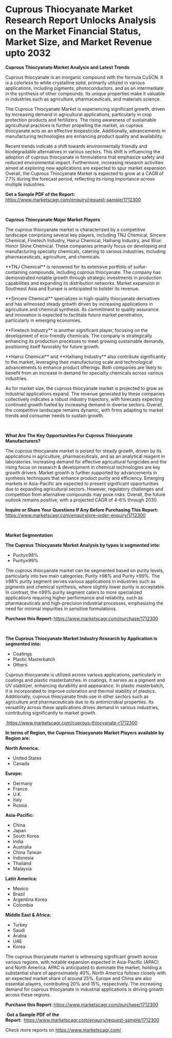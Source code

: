 <p><h1>Cuprous Thiocyanate Market Research Report Unlocks Analysis on the Market Financial Status, Market Size, and Market Revenue upto 2032</h1></p><p><strong>Cuprous Thiocyanate Market Analysis and Latest Trends</strong></p>
<p><p>Cuprous thiocyanate is an inorganic compound with the formula CuSCN. It is a colorless to white crystalline solid, primarily utilized in various applications, including pigments, photoconductors, and as an intermediate in the synthesis of other compounds. Its unique properties make it valuable in industries such as agriculture, pharmaceuticals, and materials science.</p><p>The Cuprous Thiocyanate Market is experiencing significant growth, driven by increasing demand in agricultural applications, particularly in crop protection products and fertilizers. The rising awareness of sustainable agricultural practices is further propelling the market, as cuprous thiocyanate acts as an effective biopesticide. Additionally, advancements in manufacturing technologies are enhancing product quality and availability.</p><p>Recent trends indicate a shift towards environmentally friendly and biodegradable alternatives in various sectors. This shift is influencing the adoption of cuprous thiocyanate in formulations that emphasize safety and reduced environmental impact. Furthermore, increasing research activities aimed at exploring new applications are expected to spur market expansion. Overall, the Cuprous Thiocyanate Market is expected to grow at a CAGR of 7.7% during the forecast period, reflecting its rising importance across multiple industries.</p></p>
<p><strong>Get a Sample PDF of the Report:&nbsp;</strong> <a href="https://www.marketscagr.com/enquiry/request-sample/1712300?utm_campaign=2529&utm_medium=2&utm_source=Github&utm_content=ia&utm_term=02042025&utm_id=cuprous-thiocyanate">https://www.marketscagr.com/enquiry/request-sample/1712300</a></p>
<p>&nbsp;</p>
<p><strong>Cuprous Thiocyanate Major Market Players</strong></p>
<p><p>The cuprous thiocyanate market is characterized by a competitive landscape comprising several key players, including TNJ Chemical, Sincere Chemical, Finetech Industry, Hairui Chemical, Haihang Industry, and Wuxi Honor Shine Chemical. These companies primarily focus on developing and manufacturing specialty chemicals, catering to various industries, including pharmaceuticals, agriculture, and chemicals.</p><p>**TNJ Chemical** is renowned for its extensive portfolio of sulfur-containing compounds, including cuprous thiocyanate. The company has demonstrated notable growth through strategic investments in production capabilities and expanding its distribution networks. Market expansion in Southeast Asia and Europe is anticipated to bolster its revenue.</p><p>**Sincere Chemical** specializes in high-quality thiocyanate derivatives and has witnessed steady growth driven by increasing applications in agriculture and chemical synthesis. Its commitment to quality assurance and innovation is expected to facilitate future market penetration, particularly in emerging economies.</p><p>**Finetech Industry** is another significant player, focusing on the development of eco-friendly chemicals. The company is strategically enhancing its production processes to meet growing sustainable demands, positioning itself favorably for future growth. </p><p>**Hairui Chemical** and **Haihang Industry** also contribute significantly to the market, leveraging their manufacturing scale and technological advancements to enhance product offerings. Both companies are likely to benefit from an increase in demand for specialty chemicals across various industries.</p><p>As for market size, the cuprous thiocyanate market is projected to grow as industrial applications expand. The revenue generated by these companies collectively indicates a robust industry trajectory, with forecasts expecting continued growth fueled by increasing demand in diverse sectors. Overall, the competitive landscape remains dynamic, with firms adapting to market trends and consumer needs to sustain growth.</p></p>
<p>&nbsp;</p>
<p><strong>What Are The Key Opportunities For Cuprous Thiocyanate Manufacturers?</strong></p>
<p><p>The cuprous thiocyanate market is poised for steady growth, driven by its applications in agriculture, pharmaceuticals, and as an analytical reagent in laboratories. Increasing demand for effective agricultural fungicides and the rising focus on research & development in chemical technologies are key growth drivers. Market growth is further supported by advancements in synthesis techniques that enhance product purity and efficiency. Emerging markets in Asia-Pacific are expected to present significant opportunities due to expanding agricultural sectors. However, regulatory challenges and competition from alternative compounds may pose risks. Overall, the future outlook remains positive, with a projected CAGR of 4-6% through 2030.</p></p>
<p><strong>Inquire or Share Your Questions If Any Before Purchasing This Report:</strong> <a href="https://www.marketscagr.com/enquiry/pre-order-enquiry/1712300?utm_campaign=2529&utm_medium=2&utm_source=Github&utm_content=ia&utm_term=02042025&utm_id=cuprous-thiocyanate">https://www.marketscagr.com/enquiry/pre-order-enquiry/1712300</a></p>
<p>&nbsp;</p>
<p><strong>Market Segmentation</strong></p>
<p><strong>The Cuprous Thiocyanate Market Analysis by types is segmented into:</strong></p>
<p><ul><li>Purity≥98%</li><li>Purity≥99%</li></ul></p>
<p><p>The cuprous thiocyanate market can be segmented based on purity levels, particularly into two main categories: Purity ≥98% and Purity ≥99%. The ≥98% purity segment serves various applications in industries such as pigments and chemical synthesis, where slightly lower purity is acceptable. In contrast, the ≥99% purity segment caters to more specialized applications requiring higher performance and reliability, such as pharmaceuticals and high-precision industrial processes, emphasizing the need for minimal impurities in sensitive formulations.</p></p>
<p><strong>Purchase this Report:&nbsp;</strong><a href="https://www.marketscagr.com/purchase/1712300?utm_campaign=2529&utm_medium=2&utm_source=Github&utm_content=ia&utm_term=02042025&utm_id=cuprous-thiocyanate">https://www.marketscagr.com/purchase/1712300</a></p>
<p>&nbsp;</p>
<p><strong>The Cuprous Thiocyanate Market Industry Research by Application is segmented into:</strong></p>
<p><ul><li>Coatings</li><li>Plastic Masterbatch</li><li>Others</li></ul></p>
<p><p>Cuprous thiocyanate is utilized across various applications, particularly in coatings and plastic masterbatches. In coatings, it serves as a pigment and UV stabilizer, enhancing durability and appearance. In plastic masterbatch, it is incorporated to improve coloration and thermal stability of plastics. Additionally, cuprous thiocyanate finds use in other sectors such as agriculture and pharmaceuticals due to its antimicrobial properties. Its versatility across these applications drives demand in various industries, contributing significantly to market growth.</p></p>
<p><a href="https://www.marketscagr.com/cuprous-thiocyanate-r1712300?utm_campaign=2529&utm_medium=2&utm_source=Github&utm_content=ia&utm_term=02042025&utm_id=cuprous-thiocyanate">&nbsp;https://www.marketscagr.com/cuprous-thiocyanate-r1712300</a></p>
<p><strong>In terms of Region, the Cuprous Thiocyanate Market Players available by Region are:</strong></p>
<p>
    <p> <strong> North America: </strong>
        <ul>
            <li>United States</li>
            <li>Canada</li>
        </ul>
        </p> 
    <p> <strong> Europe: </strong>
        <ul>
            <li>Germany</li>
            <li>France</li>
            <li>U.K.</li>
            <li>Italy</li>
            <li>Russia</li>
        </ul>
        </p> 
    <p> <strong> Asia-Pacific: </strong>
        <ul>
            <li>China</li>
            <li>Japan</li>
            <li>South Korea</li>
            <li>India</li>
            <li>Australia</li>
            <li>China Taiwan</li>
            <li>Indonesia</li>
            <li>Thailand</li>
            <li>Malaysia</li>
        </ul>
        </p> 
    <p> <strong> Latin America: </strong>
        <ul>
            <li>Mexico</li>
            <li>Brazil</li>
            <li>Argentina Korea</li>
            <li>Colombia</li>
        </ul>
        </p> 
    <p> <strong> Middle East & Africa: </strong>
        <ul>
            <li>Turkey</li>
            <li>Saudi</li>
            <li>Arabia</li>
            <li>UAE</li>
            <li>Korea</li>
        </ul>
    </p>
    </p>
<p><p>The cuprous thiocyanate market is witnessing significant growth across various regions, with notable expansion expected in Asia-Pacific (APAC) and North America. APAC is anticipated to dominate the market, holding a substantial share of approximately 40%. North America follows closely with an expected market share of around 25%. Europe and China are also essential players, contributing 20% and 15%, respectively. The increasing demand for cuprous thiocyanate in industrial applications is driving growth across these regions.</p></p>
<p><strong>Purchase this Report: </strong><a href="https://www.marketscagr.com/purchase/1712300?utm_campaign=2529&utm_medium=2&utm_source=Github&utm_content=ia&utm_term=02042025&utm_id=cuprous-thiocyanate">https://www.marketscagr.com/purchase/1712300</a></p>
<p>&nbsp;<strong>Get a Sample PDF of the Report:&nbsp;&nbsp;</strong><a href="https://www.marketscagr.com/enquiry/request-sample/1712300?utm_campaign=2529&utm_medium=2&utm_source=Github&utm_content=ia&utm_term=02042025&utm_id=cuprous-thiocyanate">https://www.marketscagr.com/enquiry/request-sample/1712300</a></p>
<p><strong></strong></p>
<p>Check more reports on <a href="https://www.marketscagr.com/?utm_campaign=2529&utm_medium=2&utm_source=Github&utm_content=ia&utm_term=02042025&utm_id=cuprous-thiocyanate">https://www.marketscagr.com/</a></p>